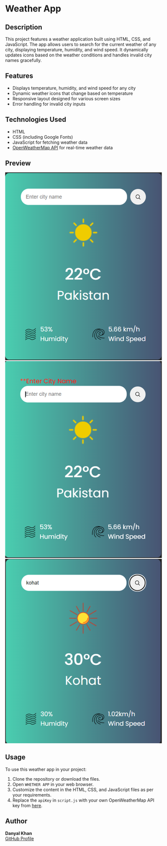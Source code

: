 # Weather App

## Description

This project features a weather application built using HTML, CSS, and JavaScript. The app allows users to search for the current weather of any city, displaying temperature, humidity, and wind speed. It dynamically updates icons based on the weather conditions and handles invalid city names gracefully.

## Features

- Displays temperature, humidity, and wind speed for any city
- Dynamic weather icons that change based on temperature
- Responsive layout designed for various screen sizes
- Error handling for invalid city inputs

## Technologies Used

- HTML
- CSS (including Google Fonts)
- JavaScript for fetching weather data
- [OpenWeatherMap API](https://openweathermap.org/) for real-time weather data

## Preview

![Weather App Preview](images/Preview/Screenshot%20(18).png)
![Weather App Preview](images/Preview/Screenshot%20(19).png)
![Weather App Preview](images/Preview/Screenshot%20(20).png)

## Usage

To use this weather app in your project:

1. Clone the repository or download the files.
2. Open `WHETHER APP` in your web browser.
3. Customize the content in the HTML, CSS, and JavaScript files as per your requirements.
4. Replace the `apiKey` in `script.js` with your own OpenWeatherMap API key from [here](https://openweathermap.org/).

## Author

**Danyal Khan**  
[GitHub Profile](https://github.com/CodeWithDanyal)
